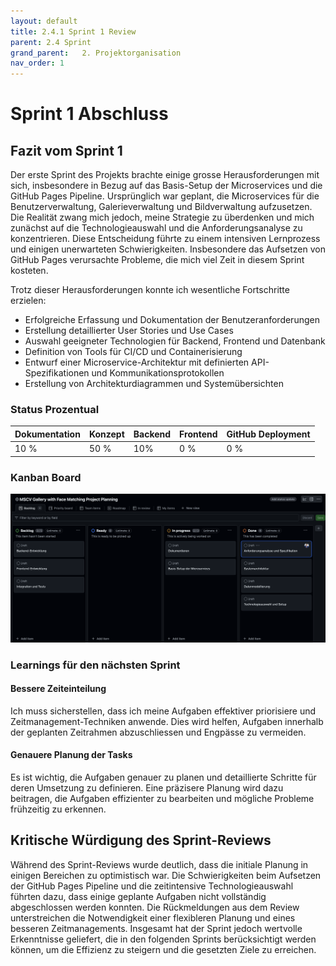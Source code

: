 ```yaml
---
layout: default
title: 2.4.1 Sprint 1 Review
parent: 2.4 Sprint
grand_parent:   2. Projektorganisation  
nav_order: 1
---
```

# Sprint 1 Abschluss

## Fazit vom Sprint 1

Der erste Sprint des Projekts brachte einige grosse Herausforderungen mit sich, insbesondere in Bezug auf das Basis-Setup der Microservices und die GitHub Pages Pipeline. Ursprünglich war geplant, die Microservices für die Benutzerverwaltung, Galerieverwaltung und Bildverwaltung aufzusetzen. Die Realität zwang mich jedoch, meine Strategie zu überdenken und mich zunächst auf die Technologieauswahl und die Anforderungsanalyse zu konzentrieren. Diese Entscheidung führte zu einem intensiven Lernprozess und einigen unerwarteten Schwierigkeiten. Insbesondere das Aufsetzen von GitHub Pages verursachte Probleme, die mich viel Zeit in diesem Sprint kosteten.

Trotz dieser Herausforderungen konnte ich wesentliche Fortschritte erzielen:

- Erfolgreiche Erfassung und Dokumentation der Benutzeranforderungen
- Erstellung detaillierter User Stories und Use Cases
- Auswahl geeigneter Technologien für Backend, Frontend und Datenbank
- Definition von Tools für CI/CD und Containerisierung
- Entwurf einer Microservice-Architektur mit definierten API-Spezifikationen und Kommunikationsprotokollen
- Erstellung von Architekturdiagrammen und Systemübersichten

### Status Prozentual

| Dokumentation | Konzept | Backend | Frontend | GitHub Deployment |
| ------------- | ------- | ------- | -------- | ----------------- |
| 10 %          | 50 %    | 10%     | 0 %      | 0 %               |

### Kanban Board

![](Pasted%20image%2020240619150500.png)
### Learnings für den nächsten Sprint

#### Bessere Zeiteinteilung

Ich muss sicherstellen, dass ich meine Aufgaben effektiver priorisiere und Zeitmanagement-Techniken anwende. Dies wird helfen, Aufgaben innerhalb der geplanten Zeitrahmen abzuschliessen und Engpässe zu vermeiden.

#### Genauere Planung der Tasks

Es ist wichtig, die Aufgaben genauer zu planen und detaillierte Schritte für deren Umsetzung zu definieren. Eine präzisere Planung wird dazu beitragen, die Aufgaben effizienter zu bearbeiten und mögliche Probleme frühzeitig zu erkennen.

## Kritische Würdigung des Sprint-Reviews

Während des Sprint-Reviews wurde deutlich, dass die initiale Planung in einigen Bereichen zu optimistisch war. Die Schwierigkeiten beim Aufsetzen der GitHub Pages Pipeline und die zeitintensive Technologieauswahl führten dazu, dass einige geplante Aufgaben nicht vollständig abgeschlossen werden konnten. Die Rückmeldungen aus dem Review unterstreichen die Notwendigkeit einer flexibleren Planung und eines besseren Zeitmanagements. Insgesamt hat der Sprint jedoch wertvolle Erkenntnisse geliefert, die in den folgenden Sprints berücksichtigt werden können, um die Effizienz zu steigern und die gesetzten Ziele zu erreichen.